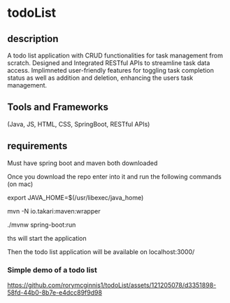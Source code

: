 # todoList

## description

A todo list application with CRUD functionalities for task management from scratch. Designed and Integrated RESTful APIs to 
streamline task data access. Implimneted user-friendly features for toggling task completion status as well as 
addition and deletion, enhancing the users task management.

## Tools and Frameworks

(Java, JS, HTML, CSS, SpringBoot, RESTful APIs)

## requirements
Must have spring boot and maven both downloaded

Once you download the repo enter into it and run the following commands (on mac)

export JAVA_HOME=$(/usr/libexec/java_home)

mvn -N io.takari:maven:wrapper

./mvnw spring-boot:run

ths will start the application

Then the todo list application will be available on localhost:3000/

### Simple demo of a todo list


https://github.com/rorymcginnis1/todoList/assets/121205078/d3351898-58fd-44b0-8b7e-e4dcc89f9d98

